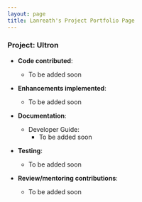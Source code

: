```yaml
---
layout: page
title: Lanreath's Project Portfolio Page
---
```


### Project: Ultron

* **Code contributed**:
  * To be added soon

* **Enhancements implemented**:
  * To be added soon

* **Documentation**:
  * Developer Guide:
    * To be added soon

* **Testing**:
  * To be added soon

* **Review/mentoring contributions**:
  * To be added soon